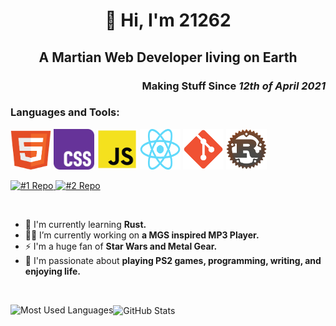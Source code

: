 <h1 align="center">🚀 Hi, I'm 21262</h1>
<h2 align="center">A Martian Web Developer living on Earth</h2>
<h3 align="right">Making Stuff Since <i>12th of April 2021</i></h3>

    
<h3 align="left">Languages and Tools:</h3>
<p align="left">
        <img src="./img/HTML5.png" alt="HTML5" title="HTML5" width="65" height="65"  />
        <img src="./img/CSS3.png" alt="CSS3"  title="CSS3" width="65" height="65"  />
        <img src="./img/JS.png" alt="JavaScript" title="Javascript"  width="65" height="65"  />
        <img src="./img/React.png" alt="React" title="React"  width="65" height="65"  />
        <img src="./img/Git.png" alt="Git" title="Git" width="65" height="65" />
        <img src="./img/Rust.png" alt="Rust" title="Rust"  width="65" height="65"  />
</p>
    
<a href="https://github.com/Dev21262/WProtein">
    <img src="https://github-readme-stats.vercel.app/api/pin/?username=Dev21262&repo=WProtein&theme=dark&bg_color=122B07&border_color=transparent&text_color=CDDBC4&border_radius=10" alt="#1 Repo">
</a>
<a href="https://github.com/Dev21262/tenzies_js">
    <img src="https://github-readme-stats.vercel.app/api/pin/?username=Dev21262&repo=tenzies_js&theme=dark&bg_color=122B07&border_color=transparent&text_color=CDDBC4&border_radius=10" alt="#2 Repo">
</a>

&nbsp;  

- 📖 I'm currently learning **Rust.**
- 👩‍💻 I’m currently working on **a MGS inspired MP3 Player.**
- ⚡ I'm a huge fan of **Star Wars and Metal Gear.**
- 🏓 I'm passionate about **playing PS2 games, programming, writing, and enjoying life.**

&nbsp;
<p>
     <img align="left" src="https://github-readme-stats.vercel.app/api/top-langs?username=dev21262&show_icons=true&locale=en&layout=compact&bg_color=122B07&title_color=FFFFFF&text_color=CDDBC4&icon_color=76c7c0&border_color=transparent&card_width=400&border_radius=10" alt="Most Used Languages" />
</p>

<p>
   <img align="center" src="https://github-readme-stats.vercel.app/api?username=dev21262&show_icons=true&locale=en&bg_color=122B07&title_color=FEFEFD&text_color=CDDBC4&icon_color=76c7c0&border_color=transparent&card_width=500&border_radius=10" alt="GitHub Stats" />
</p>
